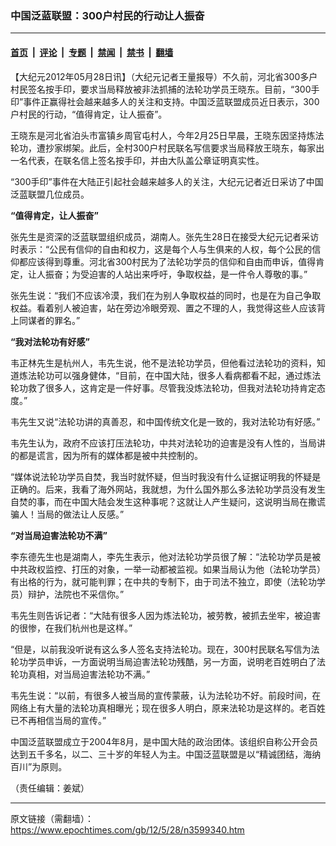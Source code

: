 ### 中国泛蓝联盟：300户村民的行动让人振奋

---

#### [首页](../../../..?n3599340) &nbsp;|&nbsp; [评论](../../../../../epoch-comment?n3599340) &nbsp;|&nbsp; [专题](../../../../../epoch-special?n3599340) &nbsp;|&nbsp; [禁闻](../../../../../epoch-news?n3599340) &nbsp;|&nbsp; [禁书](../../../../../books?n3599340) &nbsp;|&nbsp; [翻墙](https://github.com/gfw-breaker/nogfw/blob/master/README.md?n3599340)


<div class="post_content" id="artbody" itemprop="articleBody">
 <!-- article content begin -->
 <p>
  【大纪元2012年05月28日讯】（大纪元记者王量报导）不久前，河北省300多户村民签名按手印，要求当局释放被非法抓捕的法轮功学员王晓东。目前，“300手印”事件正赢得社会越来越多人的关注和支持。中国泛蓝联盟成员近日表示，300户村民的行动，“值得肯定，让人振奋”。
 </p>
 <p>
  王晓东是河北省泊头市富镇乡周官屯村人，今年2月25日早晨，王晓东因坚持炼法轮功，遭抄家绑架。此后，全村300户村民联名写信要求当局释放王晓东，每家出一名代表，在联名信上签名按手印，并由大队盖公章证明真实性。
 </p>
 <p>
  “300手印”事件在大陆正引起社会越来越多人的关注，大纪元记者近日采访了中国泛蓝联盟几位成员。
 </p>
 <p>
  <b>
   “值得肯定，让人振奋”
  </b>
 </p>
 <p>
  张先生是资深的泛蓝联盟组织成员，湖南人。张先生28日在接受大纪元记者采访时表示：“公民有信仰的自由和权力，这是每个人与生俱来的人权，每个公民的信仰都应该得到尊重。河北省300村民为了法轮功学员的信仰和自由而申诉，值得肯定，让人振奋；为受迫害的人站出来呼吁，争取权益，是一件令人尊敬的事。”
 </p>
 <p>
  张先生说：“我们不应该冷漠，我们在为别人争取权益的同时，也是在为自己争取权益。看着别人被迫害，站在旁边冷眼旁观、置之不理的人，我觉得这些人应该背上同谋者的罪名。”
 </p>
 <p>
  <b>
   “我对法轮功有好感”
  </b>
 </p>
 <p>
  韦正林先生是杭州人，韦先生说，他不是法轮功学员，但他看过法轮功的资料，知道炼法轮功可以强身健体，“目前，在中国大陆，很多人看病都看不起，通过炼法轮功救了很多人，这肯定是一件好事。尽管我没炼法轮功，但我对法轮功持肯定态度。”
 </p>
 <p>
  韦先生又说“法轮功讲的真善忍，和中国传统文化是一致的，我对法轮功有好感。”
 </p>
 <p>
  韦先生认为，政府不应该打压法轮功，中共对法轮功的迫害是没有人性的，当局讲的都是谎言，因为所有的媒体都是被中共控制的。
 </p>
 <p>
  “媒体说法轮功学员自焚，我当时就怀疑，但当时我没有什么证据证明我的怀疑是正确的。后来，我看了海外网站，我就想，为什么国外那么多法轮功学员没有发生自焚的事，而在中国大陆会发生这种事呢？这就让人产生疑问，这说明当局在撒谎骗人！当局的做法让人反感。”
 </p>
 <p>
  <b>
   “对当局迫害法轮功不满”
  </b>
 </p>
 <p>
  李东德先生也是湖南人，李先生表示，他对法轮功学员很了解：“法轮功学员是被中共政权监控、打压的对象，一举一动都被监视。如果当局认为他（法轮功学员）有出格的行为，就可能判罪；在中共的专制下，由于司法不独立，即使（法轮功学员）辩护，法院也不采信你。”
 </p>
 <p>
  韦先生则告诉记者：“大陆有很多人因为炼法轮功，被劳教，被抓去坐牢，被迫害的很惨，在我们杭州也是这样。”
 </p>
 <p>
  “但是，以前我没听说有这么多人签名支持法轮功。现在，300村民联名写信为法轮功学员申诉，一方面说明当局迫害法轮功残酷，另一方面，说明老百姓明白了法轮功真相，对当局迫害法轮功不满。”
 </p>
 <p>
  韦先生说：“以前，有很多人被当局的宣传蒙蔽，认为法轮功不好。前段时间，在网络上有大量的法轮功真相曝光；现在很多人明白，原来法轮功是这样的。老百姓已不再相信当局的宣传。”
 </p>
 <p>
  中国泛蓝联盟成立于2004年8月，是中国大陆的政治团体。该组织自称公开会员达到五千多名，以二、三十岁的年轻人为主。中国泛蓝联盟是以“精诚团结，海纳百川”为原则。
 </p>
 <p>
  （责任编辑：姜斌）
 </p>
 <!-- article content end -->
 <div id="below_article_ad">
 </div>
</div>


---

原文链接（需翻墙）：https://www.epochtimes.com/gb/12/5/28/n3599340.htm